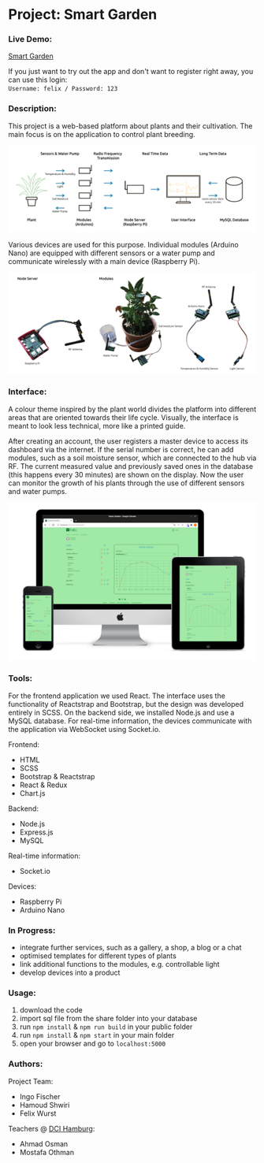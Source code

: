 # Project: Smart Garden

### Live Demo:

[Smart Garden](https://garden.felixwurst.de/)

If you just want to try out the app and don't want to register right away, you can use this login:<br> `Username: felix / Password: 123`

### Description:

This project is a web-based platform about plants and their cultivation. The main focus is on the application to control plant breeding.

![Function Overview](share/images/devices-diagram.jpg)

Various devices are used for this purpose. Individual modules (Arduino Nano) are equipped with different sensors or a water pump and communicate wirelessly with a main device (Raspberry Pi).

![Prototypes](share/images/devices-prototypes.jpg)

### Interface:

A colour theme inspired by the plant world divides the platform into different areas that are oriented towards their life cycle. Visually, the interface is meant to look less technical, more like a printed guide.

After creating an account, the user registers a master device to access its dashboard via the internet. If the serial number is correct, he can add modules, such as a soil moisture sensor, which are connected to the hub via RF. The current measured value and previously saved ones in the database (this happens every 30 minutes) are shown on the display. Now the user can monitor the growth of his plants through the use of different sensors and water pumps.

![Various Devices](share/images/inatu_display_example.png)

### Tools:

For the frontend application we used React. The interface uses the functionality of Reactstrap and Bootstrap, but the design was developed entirely in SCSS. On the backend side, we installed Node.js and use a MySQL database. For real-time information, the devices communicate with the application via WebSocket using Socket<n/>.io.

Frontend:
- HTML
- SCSS
- Bootstrap & Reactstrap
- React & Redux
- Chart.js

Backend:
- Node.js
- Express.js
- MySQL

Real-time information:
- Socket<n/>.io

Devices:
- Raspberry Pi
- Arduino Nano

### In Progress:

- integrate further services, such as a gallery, a shop, a blog or a chat
- optimised templates for different types of plants
- link additional functions to the modules, e.g. controllable light
- develop devices into a product

### Usage:

1. download the code
2. import sql file from the share folder into your database
3. run `npm install` & `npm run build` in your public folder
4. run `npm install` & `npm start` in your main folder
5. open your browser and go to `localhost:5000`

### Authors:

Project Team: 
- Ingo Fischer
- Hamoud Shwiri
- Felix Wurst

Teachers @ [DCI Hamburg](https://digitalcareerinstitute.org/):
- Ahmad Osman
- Mostafa Othman
